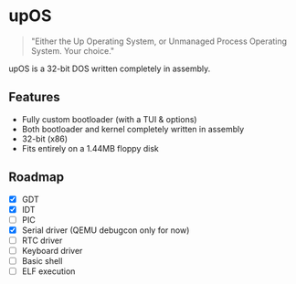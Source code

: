 # upOS

> "Either the Up Operating System, or Unmanaged Process Operating System. Your choice."

upOS is a 32-bit DOS written completely in assembly.

## Features
- Fully custom bootloader (with a TUI & options)
- Both bootloader and kernel completely written in assembly
- 32-bit (x86)
- Fits entirely on a 1.44MB floppy disk

## Roadmap
- [X] GDT
- [X] IDT
- [ ] PIC
- [X] Serial driver (QEMU debugcon only for now)
- [ ] RTC driver
- [ ] Keyboard driver
- [ ] Basic shell
- [ ] ELF execution